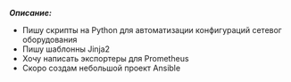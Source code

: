 ***Описание:***

- Пишу скрипты на Python для автоматизации конфигураций сетевог оборудования
- Пишу шаблонны Jinja2
- Хочу написать экспортеры для Prometheus
- Скоро создам небольшой проект Ansible